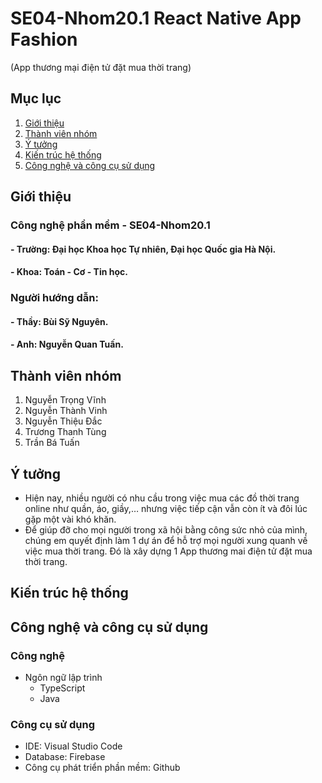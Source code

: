 # SE04-Nhom20.1  React Native App Fashion
(App thương mại điện tử đặt mua thời trang)

## Mục lục
1. [Giới thiệu](##gioithieu)
2. [Thành viên nhóm](##thanhviennhom)
3. [Ý tưởng](##ytuong)
4. [Kiến trúc hệ thống](##kientruchethong)
5. [Công nghệ và công cụ sử dụng](##congnghevacongcusudung)

## Giới thiệu
### Công nghệ phần mềm - SE04-Nhom20.1
#### - Trường: Đại học Khoa học Tự nhiên, Đại học Quốc gia Hà Nội.
#### - Khoa: Toán - Cơ - Tin học.
### Người hướng dẫn:
#### - Thầy: Bùi Sỹ Nguyên.
#### - Anh: Nguyễn Quan Tuấn.

## **Thành viên nhóm**
1) Nguyễn Trọng Vĩnh
2) Nguyễn Thành Vinh
3) Nguyễn Thiệu Đắc
4) Trương Thanh Tùng
5) Trần Bá Tuấn

## **Ý tưởng**
- Hiện nay, nhiều người có nhu cầu trong việc mua các đồ thời trang online như quần, áo, giầy,… nhưng việc tiếp cận vẫn còn ít và đôi lúc gặp một vài khó khăn.
- Để giúp đỡ cho mọi người trong xã hội bằng công sức nhỏ của mình, chúng em quyết định làm 1 dự án để hỗ trợ mọi người xung quanh về việc mua thời trang.
Đó là xây dựng 1 App thương mai điện tử đặt mua thời trang.

## **Kiến trúc hệ thống**

## **Công nghệ và công cụ sử dụng**
### Công nghệ
- Ngôn ngữ lập trình
  - TypeScript
  - Java
 ### Công cụ sử dụng
 - IDE: Visual Studio Code
 - Database: Firebase
 - Công cụ phát triển phần mềm: Github
